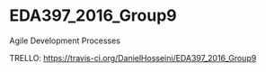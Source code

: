 # EDA397_2016_Group9
Agile Development Processes

TRELLO: https://travis-ci.org/DanielHosseini/EDA397_2016_Group9
